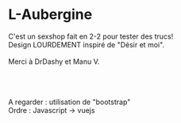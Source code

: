 # L-Aubergine
C'est un sexshop fait en 2-2 pour tester des trucs!
<br>Design LOURDEMENT inspiré de "Désir et moi".
<br><br>
Merci à DrDashy et Manu V.


<br> <br> <br>
A regarder : utilisation de "bootstrap"
<br>
Ordre : Javascript -> vuejs
